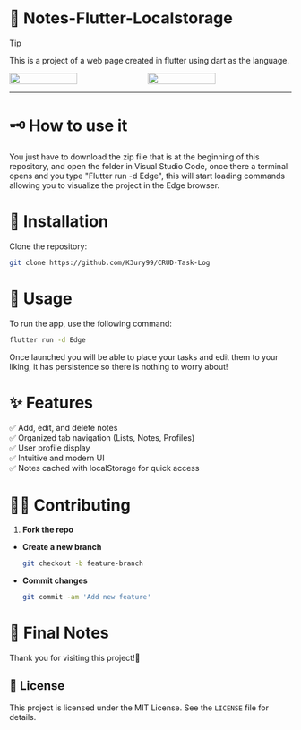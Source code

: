 # 🚀 Notes-Flutter-Localstorage
> [!TIP]  
> This is a project of a web page created in flutter using dart as the language.

<div style="display: flex;">
  <img src="https://github.com/user-attachments/assets/8a424b60-4153-4643-8cd3-bd6183bdeb93" width="49%"></img>   
  <img src="https://github.com/user-attachments/assets/8a424b60-4153-4643-8cd3-bd6183bdeb93" width="49%"></img> 
</div>

---

# 🗝 How to use it  
You just have to download the zip file that is at the beginning of this repository, and open the folder in Visual Studio Code, once there a terminal opens and you type "Flutter run -d Edge", this will start loading commands allowing you to visualize the project in the Edge browser.

# 🎈 Installation  
Clone the repository:  
   ```bash  
   git clone https://github.com/K3ury99/CRUD-Task-Log
   ```
# 🎯 Usage
To run the app, use the following command:
```bash
flutter run -d Edge
```
Once launched you will be able to place your tasks and edit them to your liking, it has persistence so there is nothing to worry about!

# ✨ Features
✅ Add, edit, and delete notes  
✅ Organized tab navigation (Lists, Notes, Profiles)  
✅ User profile display  
✅ Intuitive and modern UI  
✅ Notes cached with localStorage for quick access  


# 🐱‍👤 Contributing
1. **Fork the repo**
- **Create a new branch**
   ```bash
   git checkout -b feature-branch
- **Commit changes**
   ```bash
  git commit -am 'Add new feature'

# 🌠 Final Notes
Thank you for visiting this project!🌌

## 📔 License
This project is licensed under the MIT License. See the `LICENSE` file for details.
